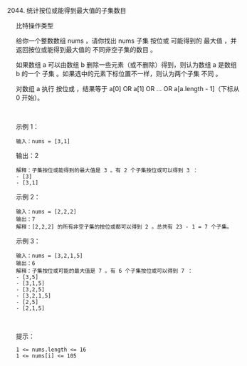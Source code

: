 2044. 统计按位或能得到最大值的子集数目

比特操作类型

给你一个整数数组 nums ，请你找出 nums 子集 按位或 可能得到的 最大值 ，并返回按位或能得到最大值的 不同非空子集的数目 。

如果数组 a 可以由数组 b 删除一些元素（或不删除）得到，则认为数组 a 是数组 b 的一个 子集 。如果选中的元素下标位置不一样，则认为两个子集 不同 。

对数组 a 执行 按位或 ，结果等于 a[0] OR a[1] OR ... OR a[a.length - 1]（下标从 0 开始）。

 

示例 1：

    输入：nums = [3,1]

输出：2

    解释：子集按位或能得到的最大值是 3 。有 2 个子集按位或可以得到 3 ：
    - [3]
    - [3,1]

示例 2：

    输入：nums = [2,2,2]
    输出：7
    解释：[2,2,2] 的所有非空子集的按位或都可以得到 2 。总共有 23 - 1 = 7 个子集。

示例 3：

    输入：nums = [3,2,1,5]
    输出：6
    解释：子集按位或可能的最大值是 7 。有 6 个子集按位或可以得到 7 ：
    - [3,5]
    - [3,1,5]
    - [3,2,5]
    - [3,2,1,5]
    - [2,5]
    - [2,1,5]
 

提示：

    1 <= nums.length <= 16
    1 <= nums[i] <= 105

